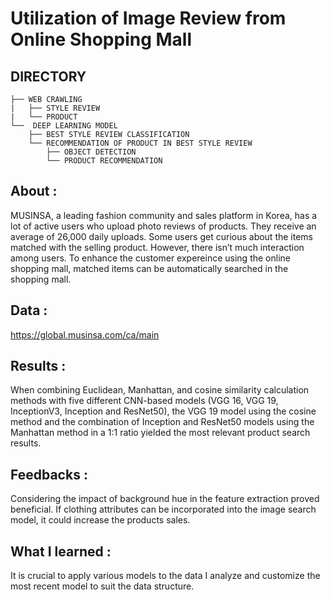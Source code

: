 # Utilization of Image Review from Online Shopping Mall

## DIRECTORY
```
├── WEB CRAWLING
|   ├── STYLE REVIEW
|   └── PRODUCT
└──  DEEP LEARNING MODEL
    ├── BEST STYLE REVIEW CLASSIFICATION 
    └── RECOMMENDATION OF PRODUCT IN BEST STYLE REVIEW 
        ├── OBJECT DETECTION
        └── PRODUCT RECOMMENDATION
```
## About :
MUSINSA, a leading fashion community and sales platform in Korea, has a lot of active users who upload photo reviews of products. They receive an average of 26,000 daily uploads. Some users get curious about the items matched with the selling product. However, there isn’t much interaction among users. To enhance the customer expereince using the online shopping mall, matched items can be automatically searched in the shopping mall.

## Data :
https://global.musinsa.com/ca/main

## Results :
When combining Euclidean, Manhattan, and cosine similarity calculation methods with five different CNN-based models (VGG 16, VGG 19, InceptionV3, Inception and ResNet50), the VGG 19 model using the cosine method and the combination of Inception and ResNet50 models using the Manhattan method in a 1:1 ratio yielded the most relevant product search results.

## Feedbacks :
Considering the impact of background hue in the feature extraction proved beneficial. If clothing attributes can be incorporated into the image search model, it could increase the products sales.

## What I learned :
It is crucial to apply various models to the data I analyze and customize the most recent model to suit the data structure.